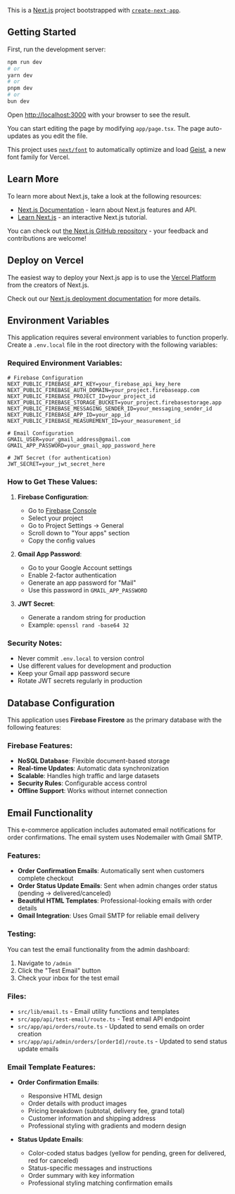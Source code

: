 This is a [Next.js](https://nextjs.org) project bootstrapped with [`create-next-app`](https://nextjs.org/docs/app/api-reference/cli/create-next-app).

## Getting Started

First, run the development server:

```bash
npm run dev
# or
yarn dev
# or
pnpm dev
# or
bun dev
```

Open [http://localhost:3000](http://localhost:3000) with your browser to see the result.

You can start editing the page by modifying `app/page.tsx`. The page auto-updates as you edit the file.

This project uses [`next/font`](https://nextjs.org/docs/app/building-your-application/optimizing/fonts) to automatically optimize and load [Geist](https://vercel.com/font), a new font family for Vercel.

## Learn More

To learn more about Next.js, take a look at the following resources:

- [Next.js Documentation](https://nextjs.org/docs) - learn about Next.js features and API.
- [Learn Next.js](https://nextjs.org/learn) - an interactive Next.js tutorial.

You can check out [the Next.js GitHub repository](https://github.com/vercel/next.js) - your feedback and contributions are welcome!

## Deploy on Vercel

The easiest way to deploy your Next.js app is to use the [Vercel Platform](https://vercel.com/new?utm_medium=default-template&filter=next.js&utm_source=create-next-app&utm_campaign=create-next-app-readme) from the creators of Next.js.

Check out our [Next.js deployment documentation](https://nextjs.org/docs/app/building-your-application/deploying) for more details.

## Environment Variables

This application requires several environment variables to function properly. Create a `.env.local` file in the root directory with the following variables:

### Required Environment Variables:

```env
# Firebase Configuration
NEXT_PUBLIC_FIREBASE_API_KEY=your_firebase_api_key_here
NEXT_PUBLIC_FIREBASE_AUTH_DOMAIN=your_project.firebaseapp.com
NEXT_PUBLIC_FIREBASE_PROJECT_ID=your_project_id
NEXT_PUBLIC_FIREBASE_STORAGE_BUCKET=your_project.firebasestorage.app
NEXT_PUBLIC_FIREBASE_MESSAGING_SENDER_ID=your_messaging_sender_id
NEXT_PUBLIC_FIREBASE_APP_ID=your_app_id
NEXT_PUBLIC_FIREBASE_MEASUREMENT_ID=your_measurement_id

# Email Configuration
GMAIL_USER=your_gmail_address@gmail.com
GMAIL_APP_PASSWORD=your_gmail_app_password_here

# JWT Secret (for authentication)
JWT_SECRET=your_jwt_secret_here
```

### How to Get These Values:

1. **Firebase Configuration**: 
   - Go to [Firebase Console](https://console.firebase.google.com/)
   - Select your project
   - Go to Project Settings → General
   - Scroll down to "Your apps" section
   - Copy the config values

2. **Gmail App Password**:
   - Go to your Google Account settings
   - Enable 2-factor authentication
   - Generate an app password for "Mail"
   - Use this password in `GMAIL_APP_PASSWORD`

3. **JWT Secret**:
   - Generate a random string for production
   - Example: `openssl rand -base64 32`

### Security Notes:
- Never commit `.env.local` to version control
- Use different values for development and production
- Keep your Gmail app password secure
- Rotate JWT secrets regularly in production

## Database Configuration

This application uses **Firebase Firestore** as the primary database with the following features:

### Firebase Features:
- **NoSQL Database**: Flexible document-based storage
- **Real-time Updates**: Automatic data synchronization
- **Scalable**: Handles high traffic and large datasets
- **Security Rules**: Configurable access control
- **Offline Support**: Works without internet connection

## Email Functionality

This e-commerce application includes automated email notifications for order confirmations. The email system uses Nodemailer with Gmail SMTP.

### Features:
- **Order Confirmation Emails**: Automatically sent when customers complete checkout
- **Order Status Update Emails**: Sent when admin changes order status (pending → delivered/canceled)
- **Beautiful HTML Templates**: Professional-looking emails with order details
- **Gmail Integration**: Uses Gmail SMTP for reliable email delivery

### Testing:
You can test the email functionality from the admin dashboard:
1. Navigate to `/admin`
2. Click the "Test Email" button
3. Check your inbox for the test email

### Files:
- `src/lib/email.ts` - Email utility functions and templates
- `src/app/api/test-email/route.ts` - Test email API endpoint
- `src/app/api/orders/route.ts` - Updated to send emails on order creation
- `src/app/api/admin/orders/[orderId]/route.ts` - Updated to send status update emails

### Email Template Features:
- **Order Confirmation Emails**:
  - Responsive HTML design
  - Order details with product images
  - Pricing breakdown (subtotal, delivery fee, grand total)
  - Customer information and shipping address
  - Professional styling with gradients and modern design

- **Status Update Emails**:
  - Color-coded status badges (yellow for pending, green for delivered, red for canceled)
  - Status-specific messages and instructions
  - Order summary with key information
  - Professional styling matching confirmation emails
